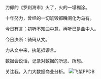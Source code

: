 刀郎的《罗刹海市》火了，火的一塌糊涂。

十年努力，曾经的一切诋毁都瞬间化为乌有。

今日有言：初听不知曲中意，再听已是曲中人。

今日决断：骑码从文。

力从文中来，执笔抵谬言。


数据会说话，记录对数据的所思、所想。



关注我，入门大数据商业分析。
![飞桨PPDB](https://ai-studio-static-online.cdn.bcebos.com/e939f12ab7034a069fb4581dec21bb233473ed75fdd543d683982921ddb69167)
